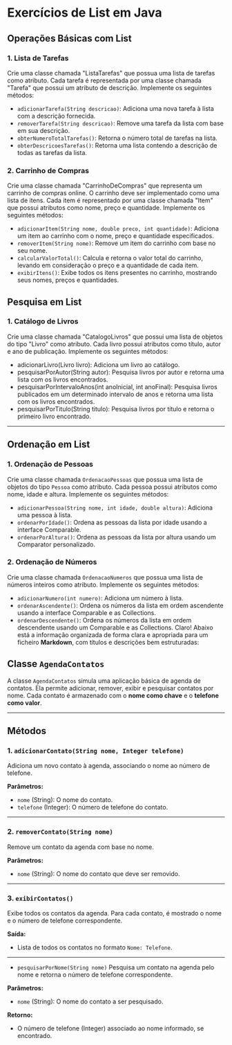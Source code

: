 # Exercícios de List em Java

## Operações Básicas com List

### 1. Lista de Tarefas

Crie uma classe chamada "ListaTarefas" que possua uma lista de tarefas como atributo. Cada tarefa é representada por uma classe chamada "Tarefa" que possui um atributo de descrição. Implemente os seguintes métodos:

- `adicionarTarefa(String descricao)`: Adiciona uma nova tarefa à lista com a descrição fornecida.
- `removerTarefa(String descricao)`: Remove uma tarefa da lista com base em sua descrição.
- `obterNumeroTotalTarefas()`: Retorna o número total de tarefas na lista.
- `obterDescricoesTarefas()`: Retorna uma lista contendo a descrição de todas as tarefas da lista.

### 2. Carrinho de Compras

Crie uma classe chamada "CarrinhoDeCompras" que representa um carrinho de compras online. O carrinho deve ser implementado como uma lista de itens. Cada item é representado por uma classe chamada "Item" que possui atributos como nome, preço e quantidade. Implemente os seguintes métodos:

- `adicionarItem(String nome, double preco, int quantidade)`: Adiciona um item ao carrinho com o nome, preço e quantidade especificados.
- `removerItem(String nome)`: Remove um item do carrinho com base no seu nome.
- `calcularValorTotal()`: Calcula e retorna o valor total do carrinho, levando em consideração o preço e a quantidade de cada item.
- `exibirItens()`: Exibe todos os itens presentes no carrinho, mostrando seus nomes, preços e quantidades.

## Pesquisa em List

### 1. Catálogo de Livros

Crie uma classe chamada "CatalogoLivros" que possui uma lista de objetos do tipo "Livro" como atributo. Cada livro possui atributos como título, autor e ano de publicação. Implemente os seguintes métodos:

- adicionarLivro(Livro livro): Adiciona um livro ao catálogo.
- pesquisarPorAutor(String autor): Pesquisa livros por autor e retorna uma lista com os livros encontrados.
- pesquisarPorIntervaloAnos(int anoInicial, int anoFinal): Pesquisa livros publicados em um determinado intervalo de anos e retorna uma lista com os livros encontrados.
- pesquisarPorTitulo(String titulo): Pesquisa livros por título e retorna o primeiro livro encontrado.

---

## Ordenação em List

### 1. Ordenação de Pessoas

Crie uma classe chamada `OrdenacaoPessoas` que possua uma lista de objetos do tipo `Pessoa` como atributo. Cada pessoa possui atributos como nome, idade e altura. Implemente os seguintes métodos:

- `adicionarPessoa(String nome, int idade, double altura)`: Adiciona uma pessoa à lista.
- `ordenarPorIdade()`: Ordena as pessoas da lista por idade usando a interface Comparable.
- `ordenarPorAltura()`: Ordena as pessoas da lista por altura usando um Comparator personalizado.

### 2. Ordenação de Números

Crie uma classe chamada `OrdenacaoNumeros` que possua uma lista de números inteiros como atributo. Implemente os seguintes métodos:

- `adicionarNumero(int numero)`: Adiciona um número à lista.
- `ordenarAscendente()`: Ordena os números da lista em ordem ascendente usando a interface Comparable e as Collections.
- `ordenarDescendente()`: Ordena os números da lista em ordem descendente usando um Comparable e as Collections.
Claro! Abaixo está a informação organizada de forma clara e apropriada para um ficheiro **Markdown**, com títulos e descrições bem estruturadas:


## Classe `AgendaContatos`

A classe `AgendaContatos` simula uma aplicação básica de agenda de contatos. Ela permite adicionar, remover, exibir e pesquisar contatos por nome. Cada contato é armazenado com o **nome como chave** e o **telefone como valor**.

---

## Métodos

### 1. `adicionarContato(String nome, Integer telefone)`

Adiciona um novo contato à agenda, associando o nome ao número de telefone.

**Parâmetros:**

- `nome` (String): O nome do contato.
- `telefone` (Integer): O número de telefone do contato.

---

### 2. `removerContato(String nome)`

Remove um contato da agenda com base no nome.

**Parâmetros:**

- `nome` (String): O nome do contato que deve ser removido.

---

### 3. `exibirContatos()`

Exibe todos os contatos da agenda. Para cada contato, é mostrado o nome e o número de telefone correspondente.

**Saída:**

- Lista de todos os contatos no formato `Nome: Telefone`.

---

- `pesquisarPorNome(String nome)`
Pesquisa um contato na agenda pelo nome e retorna o número de telefone correspondente.

**Parâmetros:**

- `nome` (String): O nome do contato a ser pesquisado.

**Retorno:**

- O número de telefone (Integer) associado ao nome informado, se encontrado.

